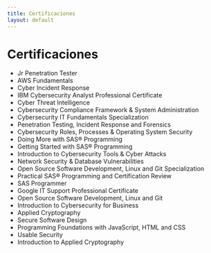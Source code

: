 ```yaml
---
title: Certificaciones
layout: default
---
```

# Certificaciones

- Jr Penetration Tester
- AWS Fundamentals
- Cyber Incident Response
- IBM Cybersecurity Analyst Professional Certificate
- Cyber Threat Intelligence
- Cybersecurity Compliance Framework & System Administration
- Cybersecurity IT Fundamentals Specialization
- Penetration Testing, Incident Response and Forensics
- Cybersecurity Roles, Processes & Operating System Security
- Doing More with SAS® Programming
- Getting Started with SAS® Programming
- Introduction to Cybersecurity Tools & Cyber Attacks
- Network Security & Database Vulnerabilities
- Open Source Software Development, Linux and Git Specialization
- Practical SAS® Programming and Certification Review
- SAS Programmer
- Google IT Support Professional Certificate
- Open Source Software Development, Linux and Git
- Introduction to Cybersecurity for Business
- Applied Cryptography
- Secure Software Design
- Programming Foundations with JavaScript, HTML and CSS
- Usable Security
- Introduction to Applied Cryptography
